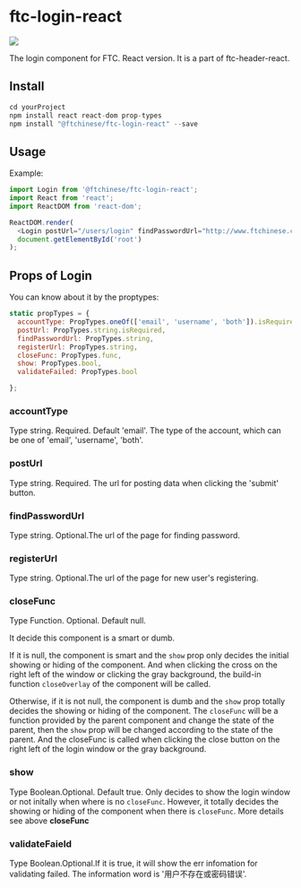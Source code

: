 # ftc-login-react
[![](https://travis-ci.org/wangyichen1064431086/ftc-login-react.svg?branch=master)](https://travis-ci.org/wangyichen1064431086/ftc-login-react)

<!-- MARKDOWN 插图基础格式： [![Alt text](图片链接)](点击图片后跳转链接) -->

The login component for FTC. React version. It is a part of ftc-header-react.

## Install
```c
cd yourProject
npm install react react-dom prop-types
npm install "@ftchinese/ftc-login-react" --save 
```

## Usage
Example:

```js
import Login from '@ftchinese/ftc-login-react';
import React from 'react';
import ReactDOM from 'react-dom';

ReactDOM.render(
  <Login postUrl="/users/login" findPasswordUrl="http://www.ftchinese.com/users/findpassword" registerUrl="http://user.ftchinese.com/register" />,
  document.getElementById('root')
);
```

## Props of Login
You can know about it by the proptypes:

```js
static propTypes = {
  accountType: PropTypes.oneOf(['email', 'username', 'both']).isRequired,
  postUrl: PropTypes.string.isRequired,
  findPasswordUrl: PropTypes.string,
  registerUrl: PropTypes.string,
  closeFunc: PropTypes.func,
  show: PropTypes.bool,
  validateFailed: PropTypes.bool

};

```
### accountType
Type string. Required. Default 'email'. The type of the account, which can be one of 'email', 'username', 'both'.

### postUrl
Type string. Required. The url for posting data when clicking the 'submit' button.

### findPasswordUrl
Type string. Optional.The url of the page for finding password.

### registerUrl
Type string. Optional.The url of the page for new user's registering.

### closeFunc
Type Function. Optional. Default null.

It decide this component is a smart or dumb.

If it is null, the component is smart and the <code>show</code> prop only decides the initial showing or hiding of the component. And when clicking the cross on the right left of the window or clicking the gray background, the build-in function <code>closeOverlay</code> of the component will be called.

Otherwise, if it is not null, the component is dumb and the <code>show</code> prop totally decides the showing or hiding of the component. The <code>closeFunc</code> will be a function provided by the parent component and change the state of the parent, then the <code>show</code> prop will be changed according to the state of the parent. And the closeFunc is called when clicking the close button on the right left of the login window or the gray background.

### show
Type Boolean.Optional. Default true. Only decides to show the login window or not initally when where is no <code>closeFunc</code>. However, it totally decides the showing or hiding of the component when there is <code>closeFunc</code>. More details see above **closeFunc**

### validateFaield
Type Boolean.Optional.If it is true, it will show the err infomation for validating failed. The information word is '用户不存在或密码错误'.